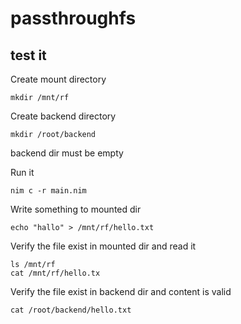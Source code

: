 # passthroughfs

## test it

Create mount directory
```
mkdir /mnt/rf
```

Create backend directory
```
mkdir /root/backend
```
backend dir must be empty

Run it
```
nim c -r main.nim
```

Write something to mounted dir
```
echo "hallo" > /mnt/rf/hello.txt
```

Verify the file exist in mounted dir and read it
```
ls /mnt/rf
cat /mnt/rf/hello.tx
```

Verify the file exist in backend dir and content is valid
```
cat /root/backend/hello.txt
```
